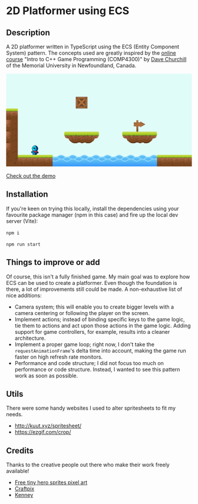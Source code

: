 # 2D Platformer using ECS

## Description

A 2D platformer written in TypeScript using the ECS (Entity Component System)
pattern. The concepts used are greatly inspired by the [online
course](https://www.youtube.com/watch?v=s99UDGdYIUE&list=PL_xRyXins84_Jf-aCh7chj47HR4oZLPwK)
"Intro to C++ Game Programming (COMP4300)" by [Dave
Churchill](https://www.cs.mun.ca/~dchurchill/) of the Memorial University in
Newfoundland, Canada.

![Screenshot of 2D Platformer using ECS](demo/screenshot.png)

[Check out the demo](https://sanderledegen.github.io/2d-platformer-ecs/)

## Installation

If you're keen on trying this locally, install the dependencies using your
favourite package manager (npm in this case) and fire up the local dev server
(Vite):

`npm i`

`npm run start`

## Things to improve or add

Of course, this isn't a fully finished game. My main goal was to explore how ECS
can be used to create a platformer. Even though the foundation is there, a lot
of improvements still could be made. A non-exhaustive list of nice additions:

- Camera system; this will enable you to create bigger levels with a camera
  centering or following the player on the screen.
- Implement actions; instead of binding specific keys to the game logic, tie
  them to actions and act upon those actions in the game logic. Adding support
  for game controllers, for example, results into a cleaner architecture.
- Implement a proper game loop; right now, I don't take the
  `requestAnimationFrame`'s delta time into account, making the game run faster
  on high refresh rate monitors.
- Performance and code structure; I did not focus too much on performance or
  code structure. Instead, I wanted to see this pattern work as soon as
  possible.

## Utils

There were some handy websites I used to alter spritesheets to fit my needs.

- http://kuut.xyz/spritesheet/
- https://ezgif.com/crop/

## Credits

Thanks to the creative people out there who make their work freely available!

- [Free tiny hero sprites pixel art](https://free-game-assets.itch.io/free-tiny-hero-sprites-pixel-art)
- [Craftpix](https://craftpix.net/)
- [Kenney](https://kenney.nl/)
